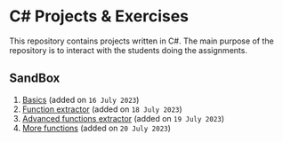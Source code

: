 # C# Projects & Exercises

This repository contains projects written in C#. The main purpose of the repository is to interact with the students doing the assignments.

## SandBox

1. [Basics](SandBox/Basics) (added on `16 July 2023`)
2. [Function extractor](SandBox/FunctionExtractor) (added on `18 July 2023`)
3. [Advanced functions extractor](SandBox/AdvancedFunctionsExtractor) (added on `19 July 2023`)
4. [More functions](SandBox/MoreFunctions) (added on `20 July 2023`)
